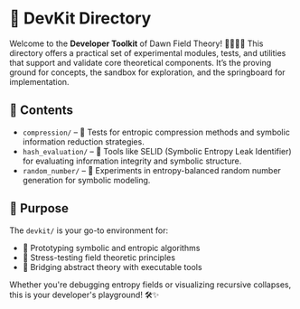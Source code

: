 # 🧰 DevKit Directory

Welcome to the **Developer Toolkit** of Dawn Field Theory! 👩‍💻👨‍🔬 This directory offers a practical set of experimental modules, tests, and utilities that support and validate core theoretical components. It’s the proving ground for concepts, the sandbox for exploration, and the springboard for implementation.

## 📁 Contents

* `compression/` – 🔄 Tests for entropic compression methods and symbolic information reduction strategies.
* `hash_evaluation/` – 🧪 Tools like SELID (Symbolic Entropy Leak Identifier) for evaluating information integrity and symbolic structure.
* `random_number/` – 🎲 Experiments in entropy-balanced random number generation for symbolic modeling.

## 🧭 Purpose

The `devkit/` is your go-to environment for:

* 🔬 Prototyping symbolic and entropic algorithms
* 🧱 Stress-testing field theoretic principles
* 🧠 Bridging abstract theory with executable tools

Whether you're debugging entropy fields or visualizing recursive collapses, this is your developer's playground! 🛠️✨
